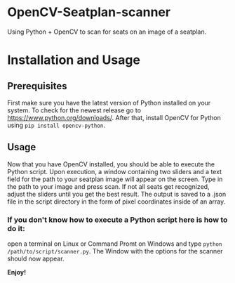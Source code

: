 # OpenCV-Seatplan-scanner
Using Python + OpenCV to scan for seats on an image of a seatplan.

# Installation and Usage

## Prerequisites
First make sure you have the latest version of Python installed on your system. To check for the newest release go to https://www.python.org/downloads/. After that, install OpenCV for Python using `pip install opencv-python`. 

## Usage
Now that you have OpenCV installed, you should be able to execute the Python script.
Upon execution, a window containing two sliders and a text field for the path to your seatplan image will appear on the screen. Type in the path to your image and press scan. If not all seats get recognized, adjust the sliders until you get the best result.
The output is saved to a .json file in the script directory in the form of pixel coordinates inside of an array. 

### If you don't know how to execute a Python script here is how to do it:
open a terminal on Linux or Command Promt on Windows and type `python /path/to/script/scanner.py`. The Window with the options for the scanner should now appear. 

**Enjoy!**
